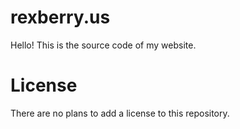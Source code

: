 # rexberry.us
Hello! This is the source code of my website.

# License
There are no plans to add a license to this repository.
